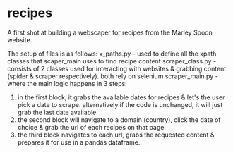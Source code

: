 # recipes
A first shot at building a webscaper for recipes from the Marley Spoon website. 

The setup of files is as follows:
x_paths.py - used to define all the xpath classes that scaper_main uses to find recipe content
scraper_class.py - consists of 2 classes used for interacting with websites & grabbing content (spider & scraper respectively). both rely on selenium
scraper_main.py - where the main logic happens in 3 steps:
  1. in the first block, it grabs the available dates for recipes & let's the user pick a date to scrape. alternatively if the code is unchanged, it will just grab the last date available.
  2. the second block will navigate to a domain (country), click the date of choice & grab the url of each recipes on that page
  3. the third block navigates to each url, grabs the requested content & prepares it for use in a pandas dataframe.

